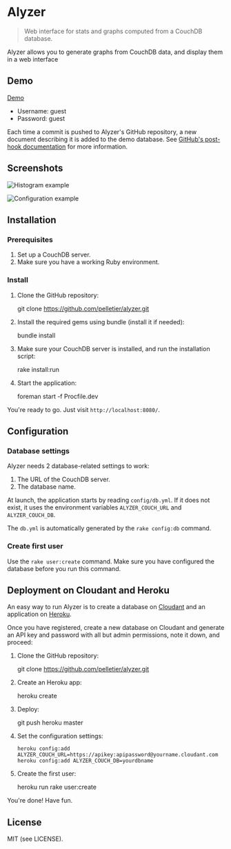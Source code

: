 # Alyzer

> Web interface for stats and graphs computed from a CouchDB database.

Alyzer allows you to generate graphs from CouchDB data, and display them in
a web interface


## Demo

[Demo](http://alyzer-demo.herokuapp.com/)

* Username: guest
* Password: guest

Each time a commit is pushed to Alyzer's GitHub repository, a new document
describing it is added to the demo database. See [GitHub's post-hook
documentation](https://help.github.com/articles/post-receive-hooks) for more
information.


## Screenshots

![Histogram example](http://f.cl.ly/items/1W2u470I29441O3X2w2r/Screen%20Shot%202012-09-05%20at%208.47.34%20PM.png)

![Configuration example](http://f.cl.ly/items/143z421d2e0l173Y0G07/Screen%20Shot%202012-09-05%20at%208.47.53%20PM.png)


## Installation

### Prerequisites

1. Set up a CouchDB server.
2. Make sure you have a working Ruby environment.

### Install

1. Clone the GitHub repository:

    git clone https://github.com/pelletier/alyzer.git

2. Install the required gems using bundle (install it if needed):

    bundle install

3. Make sure your CouchDB server is installed, and run the installation script:

    rake install:run

4. Start the application:

    foreman start -f Procfile.dev

You're ready to go. Just visit `http://localhost:8080/`.


## Configuration

### Database settings

Alyzer needs 2 database-related settings to work:

1. The URL of the CouchDB server.
2. The database name.

At launch, the application starts by reading `config/db.yml`. If it does not
exist, it uses the environment variables `ALYZER_COUCH_URL` and
`ALYZER_COUCH_DB`.

The `db.yml` is automatically generated by the `rake config:db` command.

### Create first user

Use the `rake user:create` command. Make sure you have configured the database
before you run this command.


## Deployment on Cloudant and Heroku

An easy way to run Alyzer is to create a database on
[Cloudant](http://cloudant.com/) and an application on
[Heroku](http://heroku.com/).

Once you have registered, create a new database on Cloudant and generate an API
key and password with all but admin permissions, note it down, and proceed:


1. Clone the GitHub repository:

    git clone https://github.com/pelletier/alyzer.git

2. Create an Heroku app:

    heroku create

3. Deploy:

    git push heroku master

4. Set the configuration settings:

    `heroku config:add ALYZER_COUCH_URL=https://apikey:apipassword@yourname.cloudant.com`
    `heroku config:add ALYZER_COUCH_DB=yourdbname`

5. Create the first user:

    heroku run rake user:create

You're done! Have fun.


## License

MIT (see LICENSE).
